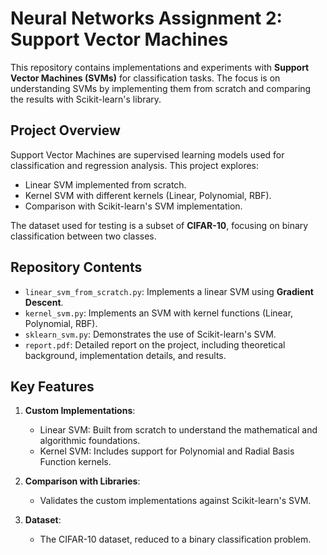 # Neural Networks Assignment 2: Support Vector Machines

This repository contains implementations and experiments with **Support Vector Machines (SVMs)** for classification tasks. The focus is on understanding SVMs by implementing them from scratch and comparing the results with Scikit-learn's library.

## Project Overview

Support Vector Machines are supervised learning models used for classification and regression analysis. This project explores:
- Linear SVM implemented from scratch.
- Kernel SVM with different kernels (Linear, Polynomial, RBF).
- Comparison with Scikit-learn's SVM implementation.

The dataset used for testing is a subset of **CIFAR-10**, focusing on binary classification between two classes.

## Repository Contents

- `linear_svm_from_scratch.py`: Implements a linear SVM using **Gradient Descent**.
- `kernel_svm.py`: Implements an SVM with kernel functions (Linear, Polynomial, RBF).
- `sklearn_svm.py`: Demonstrates the use of Scikit-learn's SVM.
- `report.pdf`: Detailed report on the project, including theoretical background, implementation details, and results.

## Key Features

1. **Custom Implementations**:
   - Linear SVM: Built from scratch to understand the mathematical and algorithmic foundations.
   - Kernel SVM: Includes support for Polynomial and Radial Basis Function kernels.

2. **Comparison with Libraries**:
   - Validates the custom implementations against Scikit-learn's SVM.

3. **Dataset**:
   - The CIFAR-10 dataset, reduced to a binary classification problem.
